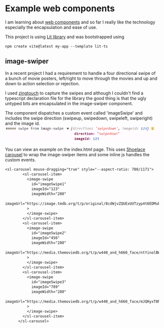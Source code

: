 # Example web components
I am learning about [web components](https://developer.mozilla.org/en-US/docs/Web/API/Web_components) and so far I really like the technology especially the encapsulation and ease of use.

This project is using [Lit library](https://lit.dev/docs/) and was bootstrapped using 
``` 
npm create vite@latest my-app --template lit-ts
```

## image-swiper
In a recent project I had a requirement to handle a four directional swipe of a bunch of movie posters, left/right to move through the movies and up and down to action selection or rejection.

I used [zingtouch](https://zingchart.github.io/zingtouch/) to capture the swipes and although I couldn't find a typescript declaration file for the library the good thing is that the ugly untyped bits are encapsulated in the image-swiper component.

The component dispatches a custom event called 'imageSwipe' and includes the swipe direction (swipeup, swipedown, swipeleft, swiperight) and the image id.
![alt text](readme1.png)

You can view an example on the index.html page. This uses [Shoelace carousel](https://shoelace.style/components/carousel) to wrap the image-swiper items and some inline js handles the custom events.

``` 
<sl-carousel mouse-dragging="true" style="--aspect-ratio: 780/1171">
        <sl-carousel-item>
          <image-swipe
            id="imageSwipe1"
            imageId="123"
            imageWidth="280"
            imageUrl="https://image.tmdb.org/t/p/original/8cdWjvZQUExUUTzyp4t6EDMubfO.jpg"
          >
          </image-swipe>
        </sl-carousel-item>
        <sl-carousel-item>
          <image-swipe
            id="imageSwipe2"
            imageId="456"
            imageWidth="280"
            imageUrl="https://media.themoviedb.org/t/p/w440_and_h660_face/ntYinolBWGkgmoiLPimtr84xBs1.jpg"
          >
          </image-swipe>
        </sl-carousel-item>
        <sl-carousel-item>
          <image-swipe
            id="imageSwipe3"
            imageId="789"
            imageWidth="280"
            imageUrl="https://media.themoviedb.org/t/p/w440_and_h660_face/mJQHyxT8NxzIuHzWfY4hqDsbUhY.jpg"
          >
          </image-swipe>
        </sl-carousel-item>
      </sl-carousel>
```
